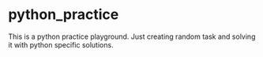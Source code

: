 # python_practice
This is a python practice playground.
Just creating random task and solving it with python specific solutions.
